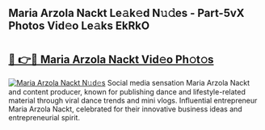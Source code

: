 ## Maria Arzola Nackt Le𝚊k𝚎d N𝚞𝚍es - Part-5vX Photos Vid𝚎o Le𝚊ks EkRkO

# <h2><a href="http://fbasx94.evod.top/?m=Maria+Arzola+Nackt">🔗 👉🔴 Maria Arzola Nackt Vid𝚎o Ph𝚘t𝚘s</a></h2>

[![Maria Arzola Nackt N𝚞d𝚎s](https://i.imgur.com/8V9OHl7.gif)](http://fbasx94.evod.top/?m=Maria+Arzola+Nackt)
Social media sensation Maria Arzola Nackt and content producer, known for publishing dance and lifestyle-related material through viral dance trends and mini vlogs. Influential entrepreneur Maria Arzola Nackt, celebrated for their innovative business ideas and entrepreneurial spirit. 
